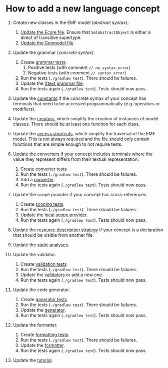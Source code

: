 # How to add a new language concept

1. Create new classes in the EMF model (_abstract syntax_):
   1. [Update the Ecore file][SafeDS.ecore]. Ensure that `SmlAbstractObject` is either a direct of transitive supertype.
   1. [Update the Genmodel file][SafeDS.genmodel].

1. Update the grammar (_concrete syntax_).
   1. Create [grammar tests][grammar-tests]:
      1. Positive tests (with comment `// no_syntax_error`)
      1. Negative tests (with comment `// syntax_error`)
   1. Run the tests (`./gradlew test`). There should be failures.
   1. Update the [Xtext grammar file][SafeDS.xtext].
   1. Run the tests again (`./gradlew test`). Tests should now pass.

1. Update the [constants][constants] if the concrete syntax of your concept has terminals that need to be accessed programmatically (e.g. operators or modifiers).

1. Update the [creators][creators], which simplify the creation of instances of model classes. There should be at least one function for each class.

1. Update the [access shortcuts][shortcuts], which simplify the traversal of the EMF model. This is not always required and the file should only contain functions that are simple enough to not require tests.

1. Update the converters if your concept includes terminals where the value they represent differs from their textual representation.
   1. Create [converter tests][converter-tests]
   1. Run the tests (`./gradlew test`). There should be failures.
   1. Add a [converter][converters].
   1. Run the tests again (`./gradlew test`). Tests should now pass.

1. Update the scope provider if your concept has cross-references.
   1. Create [scoping tests][scoping-tests].
   1. Run the tests (`./gradlew test`). There should be failures.
   1. Update the [local scope provider][local-scope-provider].
   1. Run the tests again (`./gradlew test`). Tests should now pass.

1. Update the [resource description strategy][resource-description-strategy] if your concept is a declaration that should be visible from another file.

1. Update the [static analyses][static-analysis].

1. Update the validator.
   1. Create [validation tests][validation-tests]
   1. Run the tests (`./gradlew test`). There should be failures.
   1. Update the [validators][validators] or add a new one.
   1. Run the tests again (`./gradlew test`). Tests should now pass.

1. Update the code generator.
   1. Create [generator tests][generator-tests]
   1. Run the tests (`./gradlew test`). There should be failures.
   1. Update the [generator][generator].
   1. Run the tests again (`./gradlew test`). Tests should now pass.

1. Update the formatter.
   1. Create [formatting tests][formatting-tests].
   1. Run the tests (`./gradlew test`). There should be failures.
   1. Update the [formatter][formatting].
   1. Run the tests again (`./gradlew test`). Tests should now pass.

1. Update the [tutorial][tutorial].

<!-- Links -->

[SafeDS.ecore]: ../../../DSL/com.larsreimann.safeds/model/SafeDS.ecore

[SafeDS.genmodel]: ../../../DSL/com.larsreimann.safeds/model/SafeDS.genmodel

[grammar-tests]: ../../../DSL/com.larsreimann.safeds/src/test/resources/grammar

[SafeDS.xtext]: ../../../DSL/com.larsreimann.safeds/src/main/kotlin/com/larsreimann/safeds/SafeDS.xtext

[converter-tests]: ../../../DSL/com.larsreimann.safeds/src/test/kotlin/com/larsreimann/safeds/conversion

[converters]: ../../../DSL/com.larsreimann.safeds/src/main/kotlin/com/larsreimann/safeds/conversion

[scoping-tests]: ../../../DSL/com.larsreimann.safeds/src/test/kotlin/com/larsreimann/safeds/scoping/ScopingTest.kt

[local-scope-provider]: ../../../DSL/com.larsreimann.safeds/src/main/kotlin/com/larsreimann/safeds/scoping/SafeDSScopeProvider.kt

[resource-description-strategy]: ../../../DSL/com.larsreimann.safeds/src/main/kotlin/com/larsreimann/safeds/scoping/SafeDSResourceDescriptionStrategy.kt

[static-analysis]: ../../../DSL/com.larsreimann.safeds/src/main/kotlin/com/larsreimann/safeds/staticAnalysis

[validation-tests]: ../../../DSL/com.larsreimann.safeds/src/test/resources/validation

[validators]: ../../../DSL/com.larsreimann.safeds/src/main/kotlin/com/larsreimann/safeds/validation

[constants]: ../../../DSL/com.larsreimann.safeds/src/main/kotlin/com/larsreimann/safeds/constant

[creators]: ../../../DSL/com.larsreimann.safeds/src/main/kotlin/com/larsreimann/safeds/emf/Creators.kt

[shortcuts]: ../../../DSL/com.larsreimann.safeds/src/main/kotlin/com/larsreimann/safeds/emf/SimpleShortcuts.kt

[generator-tests]: ../../../DSL/com.larsreimann.safeds/src/test/resources/generator

[generator]: ../../../DSL/com.larsreimann.safeds/src/main/kotlin/com/larsreimann/safeds/generator/SafeDSGenerator.kt

[formatting-tests]: ../../../DSL/com.larsreimann.safeds/src/test/resources/formatting

[formatting]: ../../../DSL/com.larsreimann.safeds/src/main/kotlin/com/larsreimann/safeds/formatting2/SafeDSFormatter.kt

[tutorial]: ../tutorial/README.md
